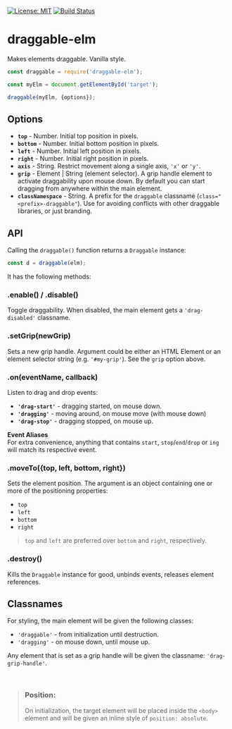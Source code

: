 [![License: MIT](https://img.shields.io/badge/License-MIT-blue.svg)](https://opensource.org/licenses/MIT)
[![Build Status](https://travis-ci.org/taitulism/draggable.svg?branch=develop)](https://travis-ci.org/taitulism/draggable)

draggable-elm
=============
Makes elements draggable. Vanilla style.

```js
const draggable = require('draggable-elm');

const myElm = document.getElementById('target');

draggable(myElm, {options});
```

## Options

* **`top`** - Number. Initial top position in pixels.
* **`bottom`** - Number. Initial bottom position in pixels.
* **`left`** - Number. Initial left position in pixels.
* **`right`** - Number. Initial right position in pixels.
* **`axis`** - String. Restrict movement along a single axis, `'x'` or `'y'`.
* **`grip`** - Element | String (element selector). A grip handle element to activate draggability upon mouse down. By default you can start dragging from anywhere within the main element.
* **`classNamespace`** - String. A prefix for the `draggable` classname (`class="<prefix>-draggable"`). Use for avoiding conflicts with other draggable libraries, or just branding.

## API
Calling the `draggable()` function returns a `Draggable` instance: 
```js
const d = draggable(elm);
```
It has the following methods:

### **.enable() / .disable()**
Toggle draggability. When disabled, the main element gets a `'drag-disabled'` classname.

### **.setGrip(newGrip)**
Sets a new grip handle. Argument could be either an HTML Element or an element selector string (e.g. `'#my-grip'`). See the `grip` option above.

### **.on(eventName, callback)**
Listen to drag and drop events:
* **`'drag-start'`** - dragging started, on mouse down.
* **`'dragging'`** - moving around, on mouse move (with mouse down)
* **`'drag-stop'`** - dragging stopped, on mouse up.

**Event Aliases**  
For extra convenience, anything that contains `start`, `stop`/`end`/`drop` or `ing` will match its respective event.

### **.moveTo({top, left, bottom, right})**
Sets the element position. The argument is an object containing one or more of the positioning properties:
* `top`
* `left`
* `bottom`
* `right`

> `top` and `left` are preferred over `bottom` and `right`, respectively.

### **.destroy()**
Kills the `Draggable` instance for good, unbinds events, releases element references.


## Classnames
For styling, the main element will be given the following classes:
* `'draggable'` - from initialization until destruction.
* `'dragging'` - on mouse down, until mouse up.

Any element that is set as a grip handle will be given the classname: `'drag-grip-handle'`.

&nbsp;

>### Position:
>On initialization, the target element will be placed inside the `<body>` element and will be given an inline style of `position: absolute`.

